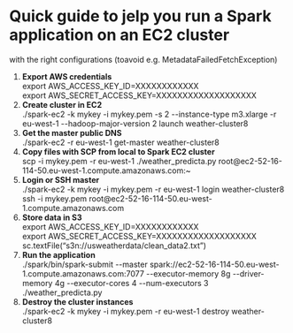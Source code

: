 <h1>Quick guide to jelp you run a Spark application on an EC2 cluster</h1> with the right configurations (toavoid e.g. MetadataFailedFetchException) 

<ol>
<li>
<b>Export AWS credentials</b> <br>
export AWS_ACCESS_KEY_ID=XXXXXXXXXXXX<br>
export AWS_SECRET_ACCESS_KEY=XXXXXXXXXXXXXXXXXXX<br>
</li>
<li>
<b>Create cluster in EC2</b><br>
./spark-ec2 -k mykey -i mykey.pem -s 2 --instance-type m3.xlarge -r eu-west-1 --hadoop-major-version 2 launch weather-cluster8<br>
</li>
<li>
<b>Get the master public DNS</b><br>
./spark-ec2 -r eu-west-1  get-master weather-cluster8<br>
</li>
<li>
<b>Copy files with SCP from local to Spark EC2 cluster</b><br>
scp -i mykey.pem -r eu-west-1 ./weather_predicta.py root@ec2-52-16-114-50.eu-west-1.compute.amazonaws.com:~<br>
</li>
<li>
<b>Login or SSH master </b><br>
./spark-ec2 -k mykey -i mykey.pem  -r eu-west-1 login weather-cluster8<br>
ssh -i mykey.pem root@ec2-52-16-114-50.eu-west-1.compute.amazonaws.com<br>
</li>
<li>
<b>Store data in S3 </b><br>
export AWS_ACCESS_KEY_ID=XXXXXXXXXXXX<br>
export AWS_SECRET_ACCESS_KEY=XXXXXXXXXXXXXXXXXXX<br>
sc.textFile(“s3n://usweatherdata/clean_data2.txt”)<br>
</li>
<li>
<b>Run the application </b><br>
./spark/bin/spark-submit --master spark://ec2-52-16-114-50.eu-west-1.compute.amazonaws.com:7077 --executor-memory 8g --driver-memory 4g --executor-cores 4 --num-executors 3 ./weather_predicta.py<br>
</li>
<li>
<b>Destroy the cluster instances</b><br>
./spark-ec2 -k mykey -i mykey.pem -r eu-west-1 destroy weather-cluster8<br>
</li>
</ol>
